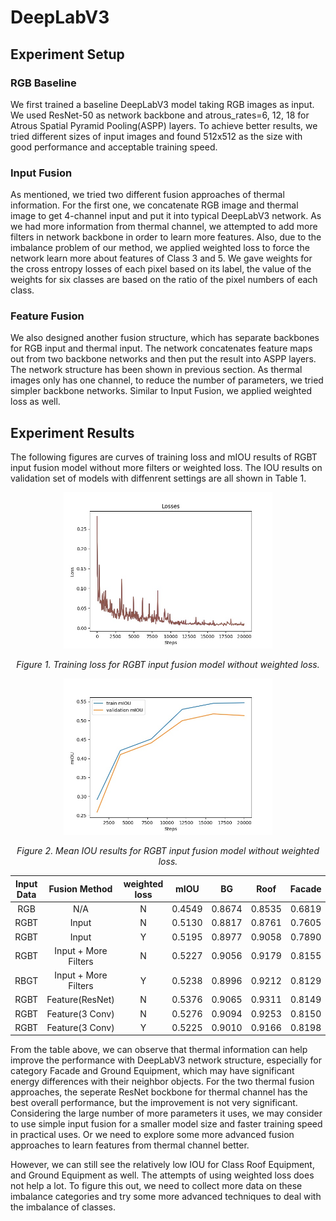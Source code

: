 # DeepLabV3

## Experiment Setup

### RGB Baseline
We first trained a baseline DeepLabV3 model taking RGB images as input. We used ResNet-50 as network backbone and atrous_rates=6, 12, 18 for Atrous Spatial Pyramid Pooling(ASPP) layers. To achieve better results, we tried different sizes of input images and found 512x512 as the size with good performance and acceptable training speed. 

### Input Fusion
As mentioned, we tried two different fusion approaches of thermal information. For the first one, we concatenate RGB image and thermal image to get 4-channel input and put it into typical DeepLabV3 network. As we had more information from thermal channel, we attempted to add more filters in network backbone in order to learn more features. Also, due to the imbalance problem of our method, we applied weighted loss to force the network learn more about features of Class 3 and 5. We gave weights for the cross entropy losses of each pixel based on its label, the value of the weights for six classes are based on the ratio of the pixel numbers of each class.

### Feature Fusion
We also designed another fusion structure, which has separate backbones for RGB input and thermal input. The network concatenates feature maps out from two backbone networks and then put the result into ASPP layers. The network structure has been shown in previous section. As thermal images only has one channel, to reduce the number of parameters, we tried simpler backbone networks. Similar to Input Fusion, we applied weighted loss as well.

## Experiment Results
The following figures are curves of training loss and mIOU results of RGBT input fusion model without more filters or weighted loss. The IOU results on validation set of models with diffenrent settings are all shown in Table 1.
<p align="center">
	<img src="figure/deeplabv3_loss.jpg" height="250"/>
</p>
<p align = "center">
<em>Figure 1. Training loss for RGBT input fusion model without weighted loss.</em>
</p>
<p align="center">
	<img src="figure/deeplabv3_miou.jpg" height="250"/>
</p>
<p align = "center">
<em>Figure 2. Mean IOU results for RGBT input fusion model without weighted loss.</em>
</p>

| Input Data |     Fusion Method    | weighted loss |  mIOU  | BG |  Roof  | Facade | Roof Equip. |   Car  | Ground Equip. |
|:----------:|:--------------------:|:-------------:|:------:|:----------:|:------:|:------:|:-----------:|:------:|:-------------:|
|     RGB    |          N/A         |       N       | 0.4549 |   0.8674   | 0.8535 | 0.6819 |    0.0282   | 0.3268 |     0.1348    |
|    RGBT    |         Input        |       N       | 0.5130 |   0.8817   | 0.8761 | 0.7605 |    0.0302   | 0.3018 |     0.3113    |
|    RGBT    |         Input        |       Y       | 0.5195 |   0.8977   | 0.9058 | 0.7890 |    0.0319   | 0.3449 |     0.2573    |
|    RGBT    | Input + More Filters |       N       | 0.5227 |   0.9056   | 0.9179 | 0.8155 |    0.0359   | 0.3394 |     0.2348    |
|    RBGT    | Input + More Filters |       Y       | 0.5238 |   0.8996   | 0.9212 | 0.8129 |    0.0384   | 0.3369 |     0.2158    |
|    RGBT    |    Feature(ResNet)   |       N       | 0.5376 |   0.9065   | 0.9311 | 0.8149 |    0.0247   | 0.3378 |     0.2799    |
|    RGBT    |    Feature(3 Conv)   |       N       | 0.5276 |   0.9094   | 0.9253 | 0.8150 |    0.0014   | 0.3403 |     0.2787    |
|    RGBT    |    Feature(3 Conv)   |       Y       | 0.5225 |   0.9010   | 0.9166 | 0.8198 |    0.0354   | 0.3457 |     0.2093    |

From the table above, we can observe that thermal information can help improve the performance with DeepLabV3 network structure, especially for category Facade and Ground Equipment, which may have significant energy differences with their neighbor objects. For the two thermal fusion approaches, the seperate ResNet bockbone for thermal channel has the best overall performance, but the improvement is not very significant. Considering the large number of more parameters it uses, we may consider to use simple input fusion for a smaller model size and faster training speed in practical uses. Or we need to explore some more advanced fusion approaches to learn features from thermal channel better.

However, we can still see the relatively low IOU for Class Roof Equipment, and Ground Equipment as well. The attempts of using weighted loss does not help a lot. To figure this out, we need to collect more data on these imbalance categories and try some more advanced techniques to deal with the imbalance of classes.
